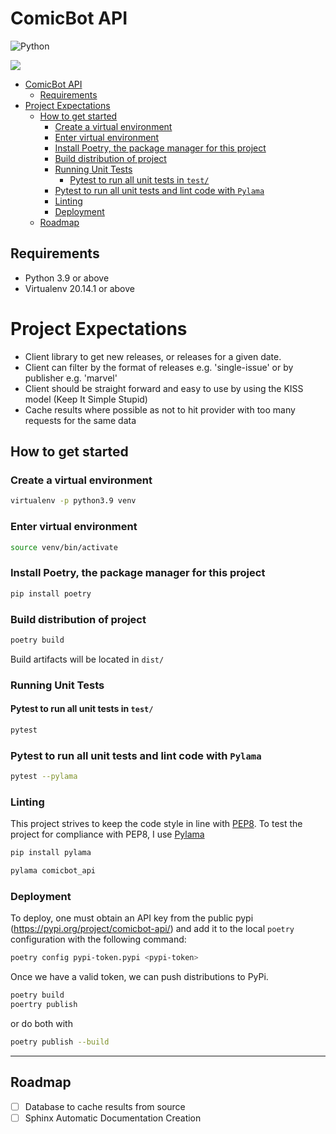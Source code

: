 # ComicBot API
![Python](https://img.shields.io/badge/python-3670A0?style=for-the-badge&logo=python&logoColor=ffdd54)


![](./docs/source/_static/images/fortress-of-solitude.jpeg)
<!-- TOC -->
* [ComicBot API](#comicbot-api)
  * [Requirements](#requirements)
* [Project Expectations](#project-expectations)
  * [How to get started](#how-to-get-started)
    * [Create a virtual environment](#create-a-virtual-environment)
    * [Enter virtual environment](#enter-virtual-environment)
    * [Install Poetry, the package manager for this project](#install-poetry-the-package-manager-for-this-project)
    * [Build distribution of project](#build-distribution-of-project)
    * [Running Unit Tests](#running-unit-tests)
      * [Pytest to run all unit tests in `test/`](#pytest-to-run-all-unit-tests-in-test)
    * [Pytest to run all unit tests and lint code with `Pylama`](#pytest-to-run-all-unit-tests-and-lint-code-with-pylama)
    * [Linting](#linting)
    * [Deployment](#deployment-)
  * [Roadmap](#roadmap)
<!-- TOC -->

## Requirements
- Python 3.9 or above
- Virtualenv 20.14.1 or above

# Project Expectations
- Client library to get new releases, or releases for a given date. 
- Client can filter by the format of releases e.g. 'single-issue' or by publisher e.g. 'marvel'
- Client should be straight forward and easy to use by using the KISS model (Keep It Simple Stupid)
- Cache results where possible as not to hit provider with too many requests for the same data

## How to get started
### Create a virtual environment
```bash
virtualenv -p python3.9 venv
```

### Enter virtual environment
```bash
source venv/bin/activate
```

### Install Poetry, the package manager for this project
```bash
pip install poetry
```

### Build distribution of project
```bash
poetry build
```
Build artifacts will be located in `dist/`
### Running Unit Tests
#### Pytest to run all unit tests in `test/`
```bash
pytest
```

### Pytest to run all unit tests and lint code with `Pylama`
```bash
pytest --pylama
```

### Linting
This project strives to keep the code style in line with [PEP8](https://peps.python.org/pep-0008/).
To test the project for compliance with PEP8, I use [Pylama](https://github.com/klen/pylama)
```bash
pip install pylama
```
```bash
pylama comicbot_api
```

### Deployment 
To deploy, one must obtain an API key from the public pypi (https://pypi.org/project/comicbot-api/)
and add it to the local `poetry` configuration with the following command:
```bash
poetry config pypi-token.pypi <pypi-token>
```
Once we have a valid token, we can push distributions to PyPi. 
```bash
poetry build
poertry publish
```
or do both with
```bash
poetry publish --build
```
***
## Roadmap
- [ ] Database to cache results from source
- [ ] Sphinx Automatic Documentation Creation